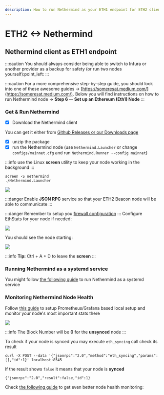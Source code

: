```yaml
---
description: How to run Nethermind as your ETH1 endpoint for ETH2 clients
---
```


# ETH2 <-> Nethermind

## Nethermind client as ETH1 endpoint

:::caution
You should always consider being able to switch to Infura or another provider as a backup for safety (or run two nodes
yourself):point\_left:&#x20;
:::

:::caution
For a more comprehensive step-by-step guide, you should look into one of these awesome
guides -> [https://someresat.medium.com/](https://someresat.medium.com/). Below you will find instructions on how to run
Nethermind node -> **Step 6 — Set up an Ethereum (Eth1) Node**
:::

### Get & Run Nethermind

* [x] Download the Nethermind client

You can get it either
from [Github Releases or our Downloads page](../01-getting-started/installing-nethermind/download-sources.mdx)

* [x] unzip the package
* [x] run the Nethermind node (use `Nethermind.Launcher` or change `configs/mainnet.cfg` and
  run `Nethermind.Runner --config mainnet`)

:::info
use the Linux **screen** utility to keep your node working in the background
:::

```
screen -S nethermind
./Nethermind.Launcher
```

![](</img/image(10)(1)(1)(1)(1).png>)

:::danger
Enable **JSON RPC** service so that your ETH2 Beacon node will be able to communicate
:::

:::danger
Remember to setup you [firewall configuration](../01-getting-started/firewall-configuration.md)
:::
Configure EthStats for your node if needed:

![](</img/image(3).png>)

You should see the node starting:

![](</img/image(1)(1).png>)

:::info
**Tip:** Ctrl + A + D to leave the **screen**
:::

### Running Nethermind as a systemd service

You might follow [the following guide](../01-getting-started/manage-nethermind-with-systemd.md) to run Nethermind as a
systemd service

### Monitoring Nethermind Node Health

Follow [this guide](../ethereum-client/metrics-explanation/setting-up-local-metrics-infrastracture.md) to setup
Prometheus/Grafana based local setup and monitor your node's most important stats there

![](</img/image(4).png>)

:::info
The Block Number will be **0** for the **unsynced** node
:::

To check if your node is synced you may execute `eth_syncing` call check its result

```
curl -X POST --data '{"jsonrpc":"2.0","method":"eth_syncing","params":[],"id":1}' localhost:8545
```

If the result shows `false` it means that your node is **synced**&#x20;

```
{"jsonrpc":"2.0","result":false,"id":1}
```

Check [the following guide](../ethereum-client/monitoring-node-health.md) to get even better node health monitoring:
